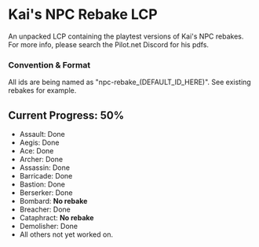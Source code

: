 # Kai's NPC Rebake LCP
An unpacked LCP containing the playtest versions of Kai's NPC rebakes. For more info, please search the Pilot.net Discord for his pdfs.
### Convention & Format
All ids are being named as "npc-rebake_(DEFAULT_ID_HERE)". See existing rebakes for example.
## Current Progress: 50%
- Assault: Done
- Aegis: Done
- Ace: Done
- Archer: Done
- Assassin: Done
- Barricade: Done
- Bastion: Done
- Berserker: Done
- Bombard: **No rebake**
- Breacher: Done
- Cataphract: **No rebake**
- Demolisher: Done
- All others not yet worked on.